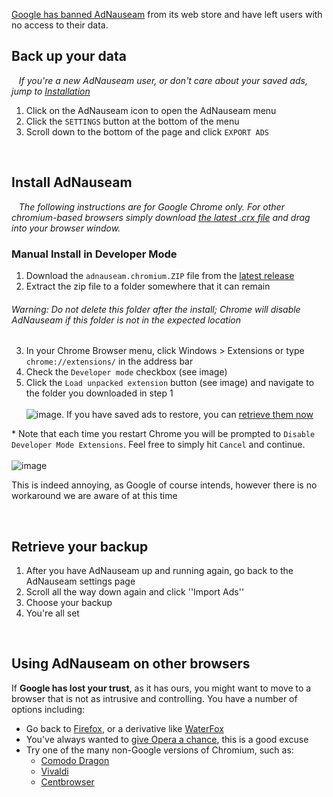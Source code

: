 [Google has banned AdNauseam](https://adnauseam.io/free-adnauseam.html) from its web store and have left users with no access to their data.

## Back up your data

&nbsp; &nbsp;_If you're a new AdNauseam user, or don't care about your saved ads, jump to [Installation](#install-adnauseam)_

1. Click on the AdNauseam icon to open the AdNauseam menu
2. Click the ``SETTINGS`` button at the bottom of the menu
3. Scroll down to the bottom of the page and click ``EXPORT ADS``

<br>

## Install AdNauseam

&nbsp; &nbsp;_The following instructions are for Google Chrome only. For other chromium-based browsers simply download [the latest .crx file](https://github.com/dhowe/AdNauseam/releases/latest) and drag into your browser window._

### Manual Install in Developer Mode
1. Download the ``adnauseam.chromium.ZIP`` file from the [latest release](https://github.com/dhowe/AdNauseam/releases/latest)
2. Extract the zip file to a folder somewhere that it can remain

###### Warning: Do not delete this folder after the install; Chrome will disable AdNauseam if this folder is not in the expected location

3. In your Chrome Browser menu, click Windows > Extensions or type ``chrome://extensions/`` in the address bar
4. Check the ``Developer mode`` checkbox (see image)
5. Click the ``Load unpacked extension`` button (see image) and navigate to the folder you downloaded in step 1<br/>  
![image](https://cloud.githubusercontent.com/assets/27123/21674694/83a8a8ba-d337-11e6-8837-7a56f507e8d7.png). If you have saved ads to restore, you can [retrieve them now](#retrieve-your-backup)

*&nbsp;Note that each time you restart Chrome you will be prompted to ``Disable Developer Mode Extensions``. Feel free to simply hit ``Cancel`` and continue.<br/>  
![image](https://cloud.githubusercontent.com/assets/27123/21674871/5041d6c6-d338-11e6-9112-9dcebb5553e6.png)

This is indeed annoying, as Google of course intends, however there is no workaround we are aware of at this time

<br>

## Retrieve your backup

1. After you have AdNauseam up and running again, go back to the AdNauseam settings page
1. Scroll all the way down again and click ''Import Ads''
1. Choose your backup
1. You're all set

<br>

## Using AdNauseam on other browsers

If __Google has lost your trust__, as it has ours, you might want to move to a browser that is not as intrusive and controlling. You have a number of options including:

* Go back to [Firefox](https://getfirefox.com), or a derivative like [WaterFox](https://www.waterfoxproject.org/)
* You've always wanted to [give Opera a chance](https://opera.com), this is a good excuse
* Try one of the many non-Google versions of Chromium, such as:
    * [Comodo Dragon](https://www.comodo.com/home/browsers-toolbars/browser.php)
    * [Vivaldi](http://www.vivaldi.com/)
    * [Centbrowser](https://www.centbrowser.com/)